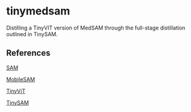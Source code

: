 # tinymedsam

Distilling a TinyVIT version of MedSAM through the full-stage distillation outlined in TinySAM.

## References

[SAM](https://github.com/facebookresearch/segment-anything)

[MobileSAM](https://github.com/ChaoningZhang/MobileSAM)

[TinyViT](https://github.com/microsoft/Cream/tree/main/TinyViT)

[TinySAM](https://github.com/xinghaochen/TinySAM)